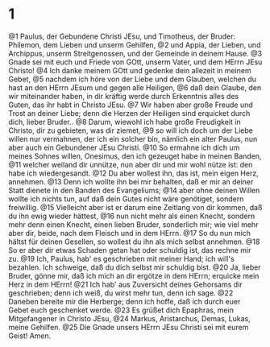 # 1
@1 Paulus, der Gebundene Christi JEsu, und Timotheus, der Bruder: Philemon, dem Lieben und unserm Gehilfen, @2 und Appia, der Lieben, und Archippus, unserm Streitgenossen, und der Gemeinde in deinem Hause. @3 Gnade sei mit euch und Friede von GOtt, unserm Vater, und dem HErrn JEsu Christo! @4 Ich danke meinem GOtt und gedenke dein allezeit in meinem Gebet, @5 nachdem ich höre von der Liebe und dem Glauben, welchen du hast an den HErrn JEsum und gegen alle Heiligen, @6 daß dein Glaube, den wir miteinander haben, in dir kräftig werde durch Erkenntnis alles des Guten, das ihr habt in Christo JEsu. @7 Wir haben aber große Freude und Trost an deiner Liebe; denn die Herzen der Heiligen sind erquicket durch dich, lieber Bruder.. @8 Darum, wiewohl ich habe große Freudigkeit in Christo, dir zu gebieten, was dir ziemet, @9 so will ich doch um der Liebe willen nur vermahnen, der ich ein solcher bin, nämlich ein alter Paulus, nun aber auch ein Gebundener JEsu Christi. @10 So ermahne ich dich um meines Sohnes willen, Onesimus, den ich gezeuget habe in meinen Banden, @11 welcher weiland dir unnütze, nun aber dir und mir wohl nütze ist: den habe ich wiedergesandt. @12 Du aber wollest ihn, das ist, mein eigen Herz, annehmen. @13 Denn ich wollte ihn bei mir behalten, daß er mir an deiner Statt dienete in den Banden des Evangeliums; @14 aber ohne deinen Willen wollte ich nichts tun, auf daß dein Gutes nicht wäre genötiget, sondern freiwillig. @15 Vielleicht aber ist er darum eine Zeitlang von dir kommen, daß du ihn ewig wieder hättest, @16 nun nicht mehr als einen Knecht, sondern mehr denn einen Knecht, einen lieben Bruder, sonderlich mir; wie viel mehr aber dir, beide, nach dem Fleisch und in dem HErrn. @17 So du nun mich hältst für deinen Gesellen, so wollest du ihn als mich selbst annehmen. @18 So er aber dir etwas Schaden getan hat oder schuldig ist, das rechne mir zu. @19 Ich, Paulus, hab' es geschrieben mit meiner Hand; ich will's bezahlen. Ich schweige, daß du dich selbst mir schuldig bist. @20 Ja, lieber Bruder, gönne mir, daß ich mich an dir ergötze in dem HErrn; erquicke mein Herz in dem HErrn! @21 Ich hab' aus Zuversicht deines Gehorsams dir geschrieben; denn ich weiß, du wirst mehr tun, denn ich sage. @22 Daneben bereite mir die Herberge; denn ich hoffe, daß ich durch euer Gebet euch geschenket werde. @23 Es grüßet dich Epaphras, mein Mitgefangener in Christo JEsu, @24 Markus, Aristarchus, Demas, Lukas, meine Gehilfen. @25 Die Gnade unsers HErrn JEsu Christi sei mit eurem Geist! Amen.